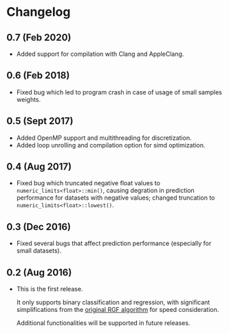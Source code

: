 # Changelog

## 0.7 (Feb 2020)

  - Added support for compilation with Clang and AppleClang.

## 0.6 (Feb 2018)

  - Fixed bug which led to program crash in case of usage of small samples weights.

## 0.5 (Sept 2017)

  - Added OpenMP support and multithreading for discretization.
  - Added loop unrolling and compilation option for simd optimization.

## 0.4 (Aug 2017)

  - Fixed bug which truncated negative float values to `numeric_limits<float>::min()`, causing degration in prediction performance for datasets with negative values; changed truncation to `numeric_limits<float>::lowest()`.

## 0.3 (Dec 2016)

  - Fixed several bugs that affect prediction performance (especially for small datasets).

## 0.2 (Aug 2016)

  - This is the first release.

    It only supports binary classification and regression, with significant simplifications from the [original RGF algorithm](https://arxiv.org/abs/1109.0887) for speed consideration.

    Additional functionalities  will be supported in future releases.
